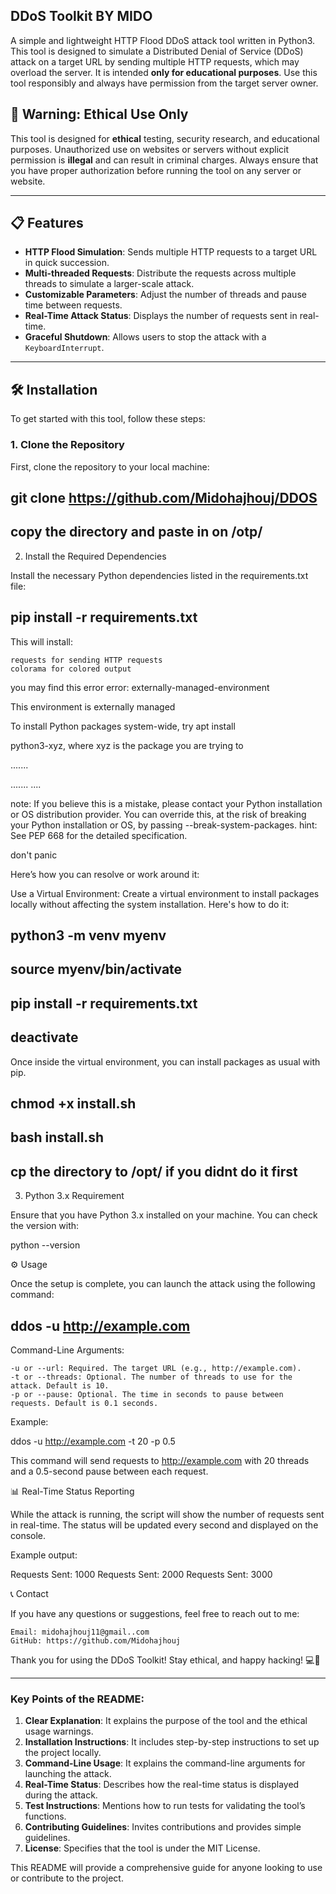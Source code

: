 ## DDoS Toolkit BY MIDO

A simple and lightweight HTTP Flood DDoS attack tool written in Python3. This tool is designed to simulate a Distributed Denial of Service (DDoS) attack on a target URL by sending multiple HTTP requests, which may overload the server. It is intended **only for educational purposes**. Use this tool responsibly and always have permission from the target server owner.

## 🚨 **Warning: Ethical Use Only**
This tool is designed for **ethical** testing, security research, and educational purposes. Unauthorized use on websites or servers without explicit permission is **illegal** and can result in criminal charges. Always ensure that you have proper authorization before running the tool on any server or website.

---

## 📋 Features

- **HTTP Flood Simulation**: Sends multiple HTTP requests to a target URL in quick succession.
- **Multi-threaded Requests**: Distribute the requests across multiple threads to simulate a larger-scale attack.
- **Customizable Parameters**: Adjust the number of threads and pause time between requests.
- **Real-Time Attack Status**: Displays the number of requests sent in real-time.
- **Graceful Shutdown**: Allows users to stop the attack with a `KeyboardInterrupt`.

---

## 🛠️ Installation

To get started with this tool, follow these steps:

### 1. Clone the Repository

First, clone the repository to your local machine:


## git clone https://github.com/Midohajhouj/DDOS
## copy the directory and paste in on /otp/

2. Install the Required Dependencies

Install the necessary Python dependencies listed in the requirements.txt file:

## pip install -r requirements.txt

This will install:

    requests for sending HTTP requests
    colorama for colored output

you may find this error
 error: externally-managed-environment

This environment is externally managed

To install Python packages system-wide, try apt install

python3-xyz, where xyz is the package you are trying to

.......

.......
....

note: If you believe this is a mistake, please contact your Python installation or OS distribution provider. You can override this, at the risk of breaking your Python installation or OS, by passing --break-system-packages.
hint: See PEP 668 for the detailed specification.
 
don't panic

Here’s how you can resolve or work around it:

 Use a Virtual Environment: Create a virtual environment to install packages locally without affecting the system installation. Here's how to do it:

## python3 -m venv myenv

## source myenv/bin/activate

## pip install -r requirements.txt

## deactivate

Once inside the virtual environment, you can install packages as usual with pip.

## chmod +x install.sh

## bash install.sh

## cp the directory to /opt/ if you didnt do it first

3. Python 3.x Requirement

Ensure that you have Python 3.x installed on your machine. You can check the version with:

python --version

⚙️ Usage

Once the setup is complete, you can launch the attack using the following command:

## ddos -u http://example.com 

Command-Line Arguments:

    -u or --url: Required. The target URL (e.g., http://example.com).
    -t or --threads: Optional. The number of threads to use for the attack. Default is 10.
    -p or --pause: Optional. The time in seconds to pause between requests. Default is 0.1 seconds.

Example:

ddos -u http://example.com -t 20 -p 0.5

This command will send requests to http://example.com with 20 threads and a 0.5-second pause between each request.


📊 Real-Time Status Reporting

While the attack is running, the script will show the number of requests sent in real-time. The status will be updated every second and displayed on the console.

Example output:

Requests Sent: 1000
Requests Sent: 2000
Requests Sent: 3000


📞 Contact

If you have any questions or suggestions, feel free to reach out to me:

    Email: midohajhouj11@gmail..com
    GitHub: https://github.com/Midohajhouj

Thank you for using the DDoS Toolkit! Stay ethical, and happy hacking! 💻🎉


---

### Key Points of the README:

1. **Clear Explanation**: It explains the purpose of the tool and the ethical usage warnings.
2. **Installation Instructions**: It includes step-by-step instructions to set up the project locally.
3. **Command-Line Usage**: It explains the command-line arguments for launching the attack.
4. **Real-Time Status**: Describes how the real-time status is displayed during the attack.
5. **Test Instructions**: Mentions how to run tests for validating the tool’s functions.
6. **Contributing Guidelines**: Invites contributions and provides simple guidelines.
7. **License**: Specifies that the tool is under the MIT License.

This README will provide a comprehensive guide for anyone looking to use or contribute to the project.

